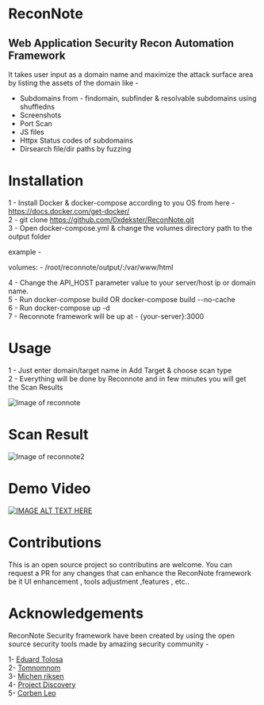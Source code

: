 # ReconNote

## Web Application Security Recon Automation Framework


It takes user input as a domain name and maximize the attack surface area by listing the assets of the domain like -

- Subdomains from - findomain, subfinder & resolvable subdomains using shuffledns
- Screenshots
- Port Scan
- JS files
- Httpx Status codes of subdomains
- Dirsearch file/dir paths by fuzzing


# Installation 

1 - Install Docker & docker-compose according to you OS from here - https://docs.docker.com/get-docker/ \
2 - git clone https://github.com/0xdekster/ReconNote.git \
3 - Open docker-compose.yml & change the volumes directory path to the output folder 

example -

volumes:
      - /root/reconnote/output/:/var/www/html 
   
4 - Change the API_HOST parameter value to your server/host ip or domain name.\
5 - Run docker-compose build OR docker-compose build --no-cache\
6 - Run docker-compose up -d\
7 - Reconnote framework will be up at - {your-server}:3000 

# Usage

1 - Just enter domain/target name in Add Target & choose scan type\
2 - Everything will be done by Reconnote and in few minutes you will get the Scan Results

![Image of reconnote](https://github.com/0xdekster/ReconNote/blob/master/reconnote1.png)

# Scan Result

![Image of reconnote2](https://github.com/0xdekster/ReconNote/blob/master/reconnote2.png)

# Demo Video

[![IMAGE ALT TEXT HERE](https://img.youtube.com/vi/jGpgreUY4H8/0.jpg)](https://youtu.be/jGpgreUY4H8)

# Contributions

This is an open source project so contributins are welcome.
You can request a PR for any changes that can enhance the ReconNote framework be it UI enhancement , tools adjustment ,features , etc..

# Acknowledgements

ReconNote Security framework have been created by using the open source security tools made by amazing security community -


1- [Eduard Tolosa](https://github.com/Edu4rdSHL/findomain)\
2- [Tomnomnom](https://github.com/tomnomnom)\
3- [Michen riksen](https://github.com/michenriksen/aquatone)\
4- [Project Discovery](https://github.com/projectdiscovery)\
5- [Corben Leo](https://github.com/lc)
